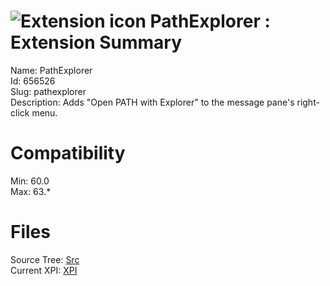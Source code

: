 # ![Extension icon](https://addons.thunderbird.net/user-media/addon_icons/656/656526-64.png?modified=1543829988) PathExplorer : Extension Summary

Name: PathExplorer  
Id: 656526  
Slug: pathexplorer  
Description: Adds "Open PATH with Explorer" to the message pane's right-click menu.
  

# Compatibility
Min: 60.0  
Max: 63.*  

# Files

Source Tree: [Src](C:/Dev/Thunderbird/ThunderKdB/xall/x60/656526-pathexplorer/src)  
Current XPI: [XPI](C:/Dev/Thunderbird/ThunderKdB/xall/x60/656526-pathexplorer/xpi)  



